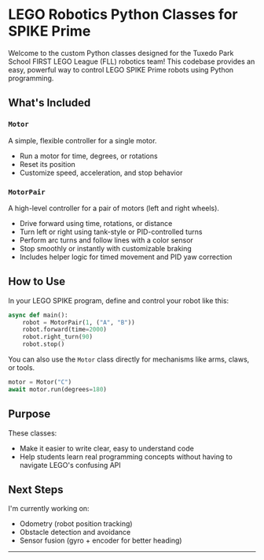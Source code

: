 # LEGO Robotics Python Classes for SPIKE Prime

Welcome to the custom Python classes designed for the Tuxedo Park School FIRST LEGO League (FLL) robotics team! 
This codebase provides an easy, powerful way to control LEGO SPIKE Prime robots using Python programming.

## What's Included

### `Motor`
A simple, flexible controller for a single motor.

- Run a motor for time, degrees, or rotations
- Reset its position
- Customize speed, acceleration, and stop behavior


### `MotorPair`
A high-level controller for a pair of motors (left and right wheels).

- Drive forward using time, rotations, or distance
- Turn left or right using tank-style or PID-controlled turns
- Perform arc turns and follow lines with a color sensor
- Stop smoothly or instantly with customizable braking
- Includes helper logic for timed movement and PID yaw correction

## How to Use

In your LEGO SPIKE program, define and control your robot like this:

```python
async def main():
    robot = MotorPair(1, ("A", "B"))
    robot.forward(time=2000)
    robot.right_turn(90)
    robot.stop()
```

You can also use the `Motor` class directly for mechanisms like arms, claws, or tools.

```python
motor = Motor("C")
await motor.run(degrees=180)
```

## Purpose

These classes:
- Make it easier to write clear, easy to understand code
- Help students learn real programming concepts without having to navigate LEGO's confusing API


## Next Steps

I'm currently working on:
- Odometry (robot position tracking)
- Obstacle detection and avoidance
- Sensor fusion (gyro + encoder for better heading)



---
